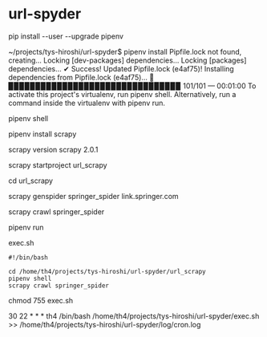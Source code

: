 # url-spyder

pip install --user --upgrade pipenv

~/projects/tys-hiroshi/url-spyder$ pipenv install
Pipfile.lock not found, creating…
Locking [dev-packages] dependencies…
Locking [packages] dependencies…
✔ Success! 
Updated Pipfile.lock (e4af75)!
Installing dependencies from Pipfile.lock (e4af75)…
  🐍   ▉▉▉▉▉▉▉▉▉▉▉▉▉▉▉▉▉▉▉▉▉▉▉▉▉▉▉▉▉▉▉▉ 101/101 — 00:01:00
To activate this project's virtualenv, run pipenv shell.
Alternatively, run a command inside the virtualenv with pipenv run.

pipenv shell

pipenv install scrapy

scrapy version
scrapy 2.0.1

scrapy startproject url_scrapy

cd url_scrapy


scrapy genspider springer_spider link.springer.com


scrapy crawl springer_spider


pipenv run


exec.sh

```
#!/bin/bash

cd /home/th4/projects/tys-hiroshi/url-spyder/url_scrapy
pipenv shell
scrapy crawl springer_spider
```

chmod 755 exec.sh


30 22 * * *   th4 /bin/bash /home/th4/projects/tys-hiroshi/url-spyder/exec.sh >> /home/th4/projects/tys-hiroshi/url-spyder/log/cron.log

